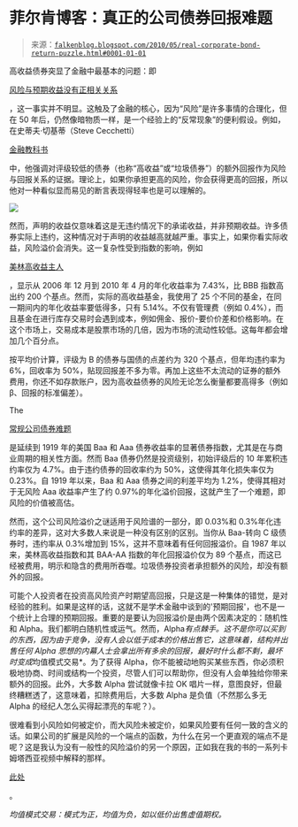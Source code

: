 <!--yml

类别: 未分类

日期: 2024-05-12 21:33:40

-->

# 菲尔肯博客：真正的公司债券回报难题

> 来源：[`falkenblog.blogspot.com/2010/05/real-corporate-bond-return-puzzle.html#0001-01-01`](http://falkenblog.blogspot.com/2010/05/real-corporate-bond-return-puzzle.html#0001-01-01)

高收益债券突显了金融中最基本的问题：即

[风险与预期收益没有正相关关系](http://www.efalken.com/video/index.html)

，这一事实并不明显。这触及了金融的核心，因为“风险”是许多事情的合理化，但在 50 年后，仍然像暗物质一样，是一个经验上的“反常现象”的便利假设。例如，在史蒂夫·切基蒂（Steve Cecchetti）

[金融教科书](http://www.amazon.com/Banking-Financial-Markets-Stephen-Cecchetti/dp/0073523097)

中，他强调对评级较低的债券（也称“高收益”或“垃圾债券”）的额外回报作为风险与回报关系的证据。理论上，如果你承担更高的风险，你会获得更高的回报，所以他对一种看似显而易见的断言表现得轻率也是可以理解的。

![](https://blogger.googleusercontent.com/img/b/R29vZ2xl/AVvXsEi_QgO1zX_m_vzzxSoBBIwVdIo_xZiinA8KyZVZOlVUffrtlpL_6QaHFZ1RuhBUsPn5BzgV7iH4typIvHyg9awdMSCcboybMdEFTmfeR5wSfsiYE_TNflmKKp2X_Urobq5fSvRobQ/s1600/hybond.jpg)

然而，声明的收益仅意味着这是无违约情况下的承诺收益，并非预期收益。许多债券实际上违约，这种情况对于声明的收益越高就越严重。事实上，如果你看实际收益，风险溢价会消失。这一复杂性受到指数的影响，例如

[美林高收益主人](http://en.wikipedia.org/wiki/Merrill_Lynch_High_Yield_Master_II)

，显示从 2006 年 12 月到 2010 年 4 月的年化收益率为 7.43%，比 BBB 指数高出约 200 个基点。然而，实际的高收益基金，我使用了 25 个不同的基金，在同一期间内的年化收益率要低得多，只有 5.14%。不仅有管理费（例如 0.4%），而且基金在进行库存交易时会遇到成本，例如佣金、报价-要价价差和价格影响。在这个市场上，交易成本是股票市场的几倍，因为市场的流动性较低。这每年都会增加几个百分点。

按平均价计算，评级为 B 的债券与国债的点差约为 320 个基点，但年均违约率为 6%，回收率为 50%，贴现回报差不多为零。再加上这些不太流动的证券的额外费用，你还不如存款账户，因为高收益债券的风险无论怎么衡量都要高得多（例如β、回报的标准偏差）。

The

[常规公司债券难题](http://www.frbsf.org/publications/economics/letter/2010/el2010-06.html)

是延续到 1919 年的美国 Baa 和 Aaa 债券收益率的显著债券指数，尤其是在与商业周期的相关性方面。然而 Baa 债券仍然是投资级别，初始评级后的 10 年累积违约率仅为 4.7%。由于违约债券的回收率约为 50%，这使得其年化损失率仅为 0.23%。自 1919 年以来，Baa 和 Aaa 债券之间的利差平均为 1.2%，使得其相对于无风险 Aaa 收益率产生了约 0.97%的年化溢价回报，这就产生了一个难题，即风险的价值被高估。

然而，这个公司风险溢价之谜适用于风险谱的一部分，即 0.03%和 0.3%年化违约率的差异，这对大多数人来说是一种没有区别的区别。当你从 Baa-转向 C 级债券时，违约率从 0.3%增加到 15%，这并不意味着有任何回报溢价。自 1987 年以来，美林高收益指数和其 BAA-AA 指数的年化回报溢价仅为 89 个基点，而这已经被费用，明示和隐含的费用所吞噬。垃圾债券投资者承担额外的风险，却没有额外的回报。

可能个人投资者在投资高风险资产时期望高回报，只是这是一种集体的错觉，是对经验的胜利。如果是这样的话，这就不是学术金融中谈到的'预期回报'，也不是一个统计上合理的预期回报。重要的是要认为回报溢价是由两个因素决定的：随机性和 Alpha。我们都明白随机性或运气。然而，Alpha*有点棘手。这不是你可以买到的东西，因为由于竞争，没有人会以低于成本的价格出售它，这意味着，结构并出售任何 Alpha 思想的内幕人士会拿出所有多余的回报，最好时什么都不剩，最坏时变成*均值模式交易*。为了获得 Alpha，你不能被动地购买某些东西，你必须积极地协商、时间或结构一个投资，尽管人们可以帮助你，但没有人会单独给你带来额外的回报。此外，大多数 Alpha 尝试就像卡拉 OK 唱片一样，意图良好，但最终糟糕透了，这意味着，扣除费用后，大多数 Alpha 是负值（不然那么多无 Alpha 的经纪人怎么买得起漂亮的车呢？）。

很难看到小风险如何被定价，而大风险未被定价，如果风险要有任何一致的含义的话。如果公司的扩展是风险的一个端点的函数，为什么在另一个更直观的端点不是呢？这是我认为没有一般性的风险溢价的另一个原因，正如我在我的书的一系列卡姆塔西亚视频中解释的那样。

[此处](http://www.efalken.com/video/index.html)

。

*均值模式交易：模式为正，均值为负，如以低价出售虚值期权。*
